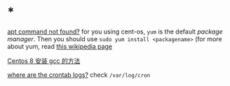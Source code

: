 # *

[apt command not found?](https://unix.stackexchange.com/questions/33688/installing-git-sudo-apt-get-command-not-found) for you using cent-os, `yum` is the default _package manager_. Then you should use `sudo yum install <packagename>` (for more about yum, read [this wikipedia page](https://en.wikipedia.org/wiki/Yum_(software))

[Centos 8 安装 gcc 的方法](https://www.cnblogs.com/dyd168/p/14603495.html)

[where are the crontab logs?](https://unix.stackexchange.com/questions/176229/where-to-find-the-crontab-logs-in-centos) check `/var/log/cron`
